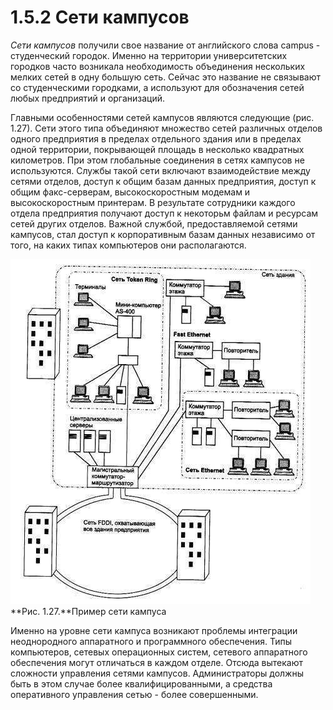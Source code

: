 ﻿# 1.5.2 Сети кампусов

*Сети кампусов* получили свое название от английского слова campus - студенческий городок. Именно на территории университетских городков часто возникала необходимость объединения нескольких мелких сетей в одну большую сеть. Сейчас это название не связывают со студенческими городками, а используют для обозначения сетей любых предприятий и организаций. 

Главными особенностями сетей кампусов являются следующие (рис. 1.27). Сети этого типа объединяют множество сетей различных отделов одного предприятия в пределах отдельного здания или в пределах одной территории, покрывающей площадь в несколько квадратных километров. При этом глобальные соединения в сетях кампусов не используются. Службы такой сети включают взаимодействие между сетями отделов, доступ к общим базам данных предприятия, доступ к общим факс-серверам, высокоскоростным модемам и высокоскоростным принтерам. В результате сотрудники каждого отдела предприятия получают доступ к некоторьм файлам и ресурсам сетей других отделов. Важной службой, предоставляемой сетями кампусов, стал доступ к корпоративным базам данных независимо от того, на каких типах компьютеров они располагаются. 

![](Aspose.Words.c341c689-0780-4dc6-b2bc-be383aa21fc8.001.jpeg)
**Рис. 1.27.**Пример сети кампуса  

Именно на уровне сети кампуса возникают проблемы интеграции неоднородного аппаратного и программного обеспечения. Типы компьютеров, сетевых операционных систем, сетевого аппаратного обеспечения могут отличаться в каждом отделе. Отсюда вытекают сложности управления сетями кампусов. Администраторы должны быть в этом случае более квалифицированными, а средства оперативного управления сетью - более совершенными. 

